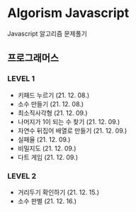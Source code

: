 # Algorism Javascript

Javascript 알고리즘 문제풀기

## 프로그래머스

### LEVEL 1

- 키패드 누르기 (21. 12. 08.)
- 소수 만들기 (21. 12. 08.)
- 최소직사각형 (21. 12. 09.)
- 나머지가 1이 되는 수 찾기 (21. 12. 09.)
- 자연수 뒤집어 배열로 만들기 (21. 12. 09.)
- 실패율 (21. 12. 09.)
- 비밀지도 (21. 12. 09.)
- 다트 게임 (21. 12. 09.)

### LEVEL 2

- 거리두기 확인하기 (21. 12. 15.)
- 소수 판별 (21. 12. 16.)
